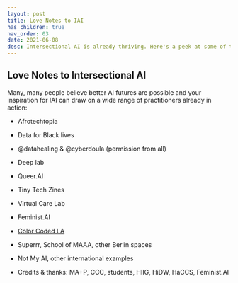 ```yaml
---
layout: post
title: Love Notes to IAI
has_children: true
nav_order: 03
date: 2021-06-08
desc: Intersectional AI is already thriving. Here's a peek at some of the badass folks making it happen!
---
```


## Love Notes to Intersectional AI

Many, many people believe better AI futures are possible and your inspiration for IAI can draw on a wide range of practitioners already in action:  

  * Afrotechtopia
  * Data for Black lives
  * @datahealing & @cyberdoula (permission from all)
  * Deep lab
  * Queer.AI
  * Tiny Tech Zines
  * Virtual Care Lab
  * Feminist.AI
  * [Color Coded LA](https://colorcoded.la/)
  * Superrr, School of MAAA, other Berlin spaces
  * Not My AI, other international examples


  * Credits & thanks: MA+P, CCC, students, HIIG, HiDW, HaCCS, Feminist.AI